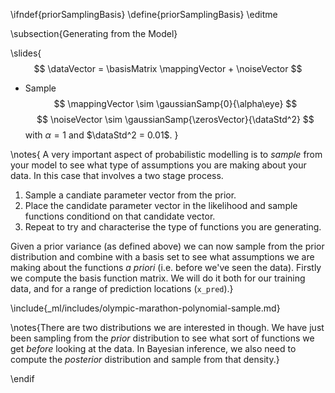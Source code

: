\ifndef{priorSamplingBasis}
\define{priorSamplingBasis}
\editme

\subsection{Generating from the Model}

\slides{
$$
\dataVector = \basisMatrix \mappingVector + \noiseVector
$$ 

* Sample
  $$
  \mappingVector \sim \gaussianSamp{0}{\alpha\eye}
  $$
  $$
  \noiseVector \sim \gaussianSamp{\zerosVector}{\dataStd^2}
  $$ 
  with $\alpha=1$ and $\dataStd^2 = 0.01$.
}

\notes{
A very important aspect of probabilistic modelling is to *sample* from your model to see what type of assumptions you are making about your data. In this case that involves a two stage process.

1. Sample a candiate parameter vector from the prior.
2. Place the candidate parameter vector in the likelihood and sample functions conditiond on that candidate vector.
3. Repeat to try and characterise the type of functions you are generating.

Given a prior variance (as defined above) we can now  sample from the prior distribution and combine with a basis set to see what assumptions we are making about the functions *a priori* (i.e. before we've seen the data). Firstly we compute the basis function matrix. We will do it both for our training data, and for a range of prediction locations (`x_pred`).}

\include{_ml/includes/olympic-marathon-polynomial-sample.md}

\notes{There are two distributions we are interested in though. We have just been sampling from the *prior* distribution to see what sort of functions we get *before* looking at the data. In Bayesian inference, we also need to compute the *posterior* distribution and sample from that density.}

\endif
